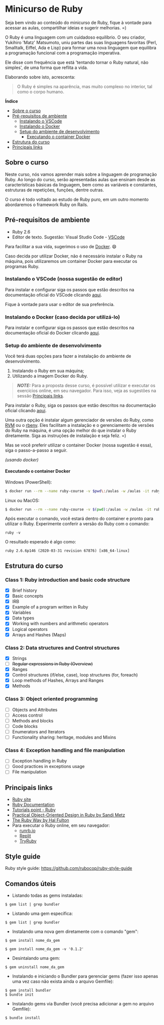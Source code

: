 # Minicurso de Ruby

Seja bem vindo ao conteúdo do minicurso de Ruby, fique à vontade para acessar as aulas, compartilhar ideias e sugerir melhorias. =)

O Ruby é uma linguagem com um cuidadoso equilíbrio. O seu criador, Yukihiro 'Matz' Matsumoto, uniu partes das suas linguagens favoritas (Perl, Smalltalk, Eiffel, Ada e Lisp) para formar uma nova linguagem que equilibra a programação funcional com a programação imperativa.

Ele disse com frequência que está 'tentando tornar o Ruby natural, não simples', de uma forma que reflita a vida.

Elaborando sobre isto, acrescenta:

> O Ruby é simples na aparência, mas muito complexo no interior, tal como o corpo humano.

**Índice**

- [Sobre o curso](#sobre-o-curso)
- [Pré-requisitos de ambiente](#pre-requisitos-de-ambiente)
  - [Instalando o VSCode](<#instalando-o-VSCode-(nossa-sugestão-de-editor)>)
  - [Instalando o Docker](<#instalando-o-docker-(caso-decida-por-utiliza-lo)>)
  - [Setup do ambiente de desenvolvimento](#setup-do-ambiente-de-desenvolvimento)
    - [Executando o container Docker](#executando-o-container-docker)
- [Estrutura do curso](#estrutura-do-curso)
- [Principais links](#principais-links)

## Sobre o curso

Neste curso, nós vamos aprender mais sobre a linguagem de programação Ruby. Ao longo do curso, serão apresentadas aulas que ensinam desde as características básicas da linguagem, bem como as variáveis e constantes, estruturas de repetições, funções, dentre outras.

O curso é todo voltado ao estudo de Ruby puro, em um outro momento abordaremos o framework Ruby on Rails.

## Pré-requisitos de ambiente

- Ruby 2.6
- Editor de texto. Sugestão: Visual Studio Code - [VSCode](https://code.visualstudio.com/)

Para facilitar a sua vida, sugerimos o uso de [Docker](https://www.docker.com/). :smile:

Caso decida por utilizar Docker, não é necessário instalar o Ruby na máquina, pois utilizaremos um container Docker para executar os programas Ruby.

### Instalando o VSCode (nossa sugestão de editor)

Para instalar e configurar siga os passos que estão descritos na documentação oficial do VSCode clicando [aqui](https://code.visualstudio.com/docs).

Fique à vontade para usar o editor de sua preferência.

### Instalando o Docker (caso decida por utilizá-lo)

Para instalar e configurar siga os passos que estão descritos na documentação oficial do Docker clicando [aqui](https://www.docker.com/get-started).

### Setup do ambiente de desenvolvimento

Você terá duas opções para fazer a instalação do ambiente de desenvolvimento.

1. Instalando o Ruby em sua máquina;
2. Utilizando a imagem Docker do Ruby.

> **_NOTE:_** Para a proposta desse curso, é possível utilizar e executar os exercícios online, em seu navegador. Para isso, veja as sugestões na sessão [Principais links](#principais-links).

Para instalar o Ruby, siga os passos que estão descritos na documentação oficial clicando [aqui](https://www.ruby-lang.org/pt/documentation/installation/).

Uma outra opção é instalar algum gerenciador de versões do Ruby, como [RVM](https://rvm.io/rvm/install) ou o [rbenv](https://github.com/rbenv/rbenv). Eles facilitam a instalação e o gerenciamento de versões do Ruby na máquina, é uma opção melhor do que instalar o Ruby diretamente. Siga as instruções de instalação e seja feliz. =)

Mas se você preferir utilizar o container Docker (nossa sugestão é essa), siga o passo-a-passo a seguir.

_(usando docker)_

#### Executando o container Docker

Windows (PowerShell):

```bash
$ docker run --rm --name ruby-course -v $pwd\:/aulas -w /aulas -it ruby:2.6 bash
```

Linux ou MacOS:

```bash
$ docker run --rm --name ruby-course -v $(pwd):/aulas -w /aulas -it ruby:2.6 bash
```

Após executar o comando, você estará dentro do container e pronto para utilizar o Ruby. Experimente conferir a versão do Ruby com o comando:

```shell
ruby -v
```

O resultado esperado é algo como:

```shell
ruby 2.6.6p146 (2020-03-31 revision 67876) [x86_64-linux]
```

## Estrutura do curso

### Class 1: Ruby introduction and basic code structure

- [x] Brief history
- [x] Basic concepts
- [x] IRB
- [x] Example of a program written in Ruby
- [x] Variables
- [x] Data types
- [x] Working with numbers and arithmetic operators
- [x] Logical operators
- [x] Arrays and Hashes (Maps)

### Class 2: Data structures and Control structures

- [x] Strings
- [ ] ~~Regular expressions in Ruby (Overview)~~
- [x] Ranges
- [x] Control structures (if/else, case), loop structures (for, foreach)
- [x] Loop methods of Hashes, Arrays and Ranges
- [x] Methods

### Class 3: Object oriented programming

- [ ] Objects and Attributes
- [ ] Access control
- [ ] Methods and blocks
- [ ] Code blocks
- [ ] Enumerators and Iterators
- [ ] Functionality sharing: heritage, modules and Mixins

### Class 4: Exception handling and file manipulation

- [ ] Exception handling in Ruby
- [ ] Good practices in exceptions usage
- [ ] File manipulation

## Principais links

- [Ruby site](https://www.ruby-lang.org/)
- [Ruby Documentation](https://ruby-doc.org/core-2.6/)
- [Tutorials point - Ruby](https://www.tutorialspoint.com/ruby/index.htm)
- [Practical Object-Oriented Design in Ruby by Sandi Metz](https://www.poodr.com/)
- [The Ruby Way by Hal Fulton](http://therubyway.io/)
- Para executar o Ruby online, em seu navegador:
  - [runrb.io](https://runrb.io/)
  - [Replit](https://replit.com/languages/ruby)
  - [TryRuby](https://try.ruby-lang.org/)

## Style guide

Ruby style guide:
https://github.com/rubocop/ruby-style-guide

## Comandos úteis

- Listando todas as gems instaladas:

```shell
$ gem list | grep bundler
```

- Listando uma gem específica:

```shell
$ gem list | grep bundler
```

- Instalando uma nova gem diretamente com o comando "gem":

```shell
$ gem install nome_da_gem
```

```shell
$ gem install nome_da_gem -v '0.1.2'
```

- Desintalando uma gem:

```shell
$ gem uninstall nome_da_gem
```

- Instalando e iniciando o Bundler para gerenciar gems (fazer isso apenas uma vez caso não exista ainda o arquivo Gemfile):

```shell
$ gem install bundler
$ bundle init
```

- Instalando gems via Bundler (você precisa adicionar a gem no arquivo Gemfile):

```shell
$ bundle install
```
